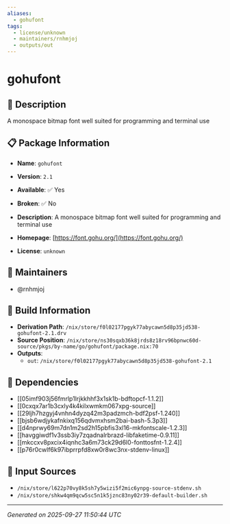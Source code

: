 ```yaml
---
aliases:
  - gohufont
tags:
  - license/unknown
  - maintainers/rnhmjoj
  - outputs/out
---
```


# gohufont

## 📝 Description

A monospace bitmap font well suited for programming and terminal use


## 📋 Package Information

- **Name**: `gohufont`
- **Version**: `2.1`
- **Available**: ✅ Yes
- **Broken**: ✅ No
- **Description**: A monospace bitmap font well suited for programming and terminal use

- **Homepage**: [https://font.gohu.org/](https://font.gohu.org/)
- **License**: `unknown`
## 👥 Maintainers

- @rnhmjoj


## 🔧 Build Information

- **Derivation Path**: `/nix/store/f0l02177pgyk77abycawn5d8p35jd538-gohufont-2.1.drv`
- **Source Position**: `/nix/store/ns30sqxb36k8jrds8z18rv96bpnwc60d-source/pkgs/by-name/go/gohufont/package.nix:70`
- **Outputs**:
  - `out`:  `/nix/store/f0l02177pgyk77abycawn5d8p35jd538-gohufont-2.1`

## 🔗 Dependencies

- [[05imf903j56fmrlp1lrjkkhhf3x1sk1b-bdftopcf-1.1.2]]
- [[0cxqx7ar1b3cxly4k4kilxwmkm067xpg-source]]
- [[29ljh7hzgyj4vnhn4dyzq42m3padzmch-bdf2psf-1.240]]
- [[bjsb6wdjykafnkixq156qdvmxhsm2bai-bash-5.3p3]]
- [[d4nprwy69m7dn1m2sd2h15pbfis3xl16-mkfontscale-1.2.3]]
- [[havggiwdf1v3ssb3iy7zqadnalrbrazd-libfaketime-0.9.11]]
- [[mkccxv8pxcix4iqnhc3a6m73ck29d6l0-fonttosfnt-1.2.4]]
- [[p76r0cwlf6k97ibprrpfd8xw0r8wc3nx-stdenv-linux]]

## 📁 Input Sources

- `/nix/store/l622p70vy8k5sh7y5wizi5f2mic6ynpg-source-stdenv.sh`
- `/nix/store/shkw4qm9qcw5sc5n1k5jznc83ny02r39-default-builder.sh`

---
*Generated on 2025-09-27 11:50:44 UTC*
